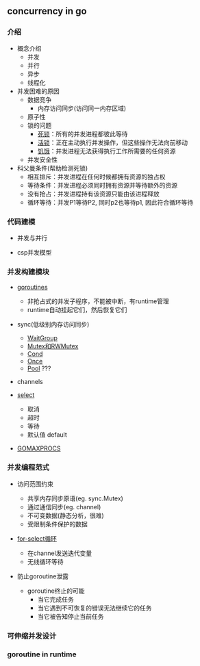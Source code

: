 ## concurrency in go

### 介绍
- 概念介绍
    - 并发
    - 并行
    - 异步
    - 线程化
- 并发困难的原因
    - 数据竞争
        - 内存访问同步(访问同一内存区域)
    - 原子性
    - 锁的问题
        - [死锁](./1-introduction/deadlock)：所有的并发进程都彼此等待
        - [活锁](./1-introduction/livelock)：正在主动执行并发操作，但这些操作无法向前移动
        - [饥饿](./1-introduction/hungerlock)：并发进程无法获得执行工作所需要的任何资源
    - 并发安全性
- 科父曼条件(帮助检测死锁)
    - 相互排斥：并发进程在任何时候都拥有资源的独占权
    - 等待条件：并发进程必须同时拥有资源并等待额外的资源
    - 没有抢占：并发进程持有该资源只能由该进程释放
    - 循环等待：并发P1等待P2, 同时p2也等待p1, 因此符合循环等待
    
### 代码建模
- 并发与并行

- csp并发模型

### 并发构建模块
- [goroutines](./2-concurrency-module/1-goroutines)
    - 非抢占式的并发子程序，不能被中断，有runtime管理
    - runtime自动挂起它们，然后恢复它们

- sync(低级别内存访问同步)
    - [WaitGroup](./2-concurrency-module/2-waitgroup)
    - [Mutex和RWMutex](./2-concurrency-module/3-mutex-rwmutex)
    - [Cond](./2-concurrency-module/4-cond)
    - [Once](./2-concurrency-module/5-once)
    - [Pool](./2-concurrency-module/6-pool) ???

- channels

- [select](./2-concurrency-module/7-select)
  - 取消  
  - 超时
  - 等待
  - 默认值 default

- [GOMAXPROCS](./2-concurrency-module/8-gomaxprocs)

### 并发编程范式
- 访问范围约束
  - 共享内存同步原语(eg. sync.Mutex)
  - 通过通信同步(eg. channel)
  - 不可变数据(静态分析，很难)
  - 受限制条件保护的数据

- [for-select循环](./3-concurrency-paradigm/1-for-select/go-for-select.go)
  - 在channel发送迭代变量
  - 无线循环等待
  
- 防止goroutine泄露
  - goroutine终止的可能
    - 当它完成任务
    - 当它遇到不可恢复的错误无法继续它的任务
    - 当它被告知停止当前任务

### 可伸缩并发设计

### goroutine in runtime

